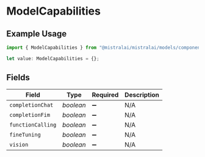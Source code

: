 # ModelCapabilities

## Example Usage

```typescript
import { ModelCapabilities } from "@mistralai/mistralai/models/components";

let value: ModelCapabilities = {};
```

## Fields

| Field              | Type               | Required           | Description        |
| ------------------ | ------------------ | ------------------ | ------------------ |
| `completionChat`   | *boolean*          | :heavy_minus_sign: | N/A                |
| `completionFim`    | *boolean*          | :heavy_minus_sign: | N/A                |
| `functionCalling`  | *boolean*          | :heavy_minus_sign: | N/A                |
| `fineTuning`       | *boolean*          | :heavy_minus_sign: | N/A                |
| `vision`           | *boolean*          | :heavy_minus_sign: | N/A                |